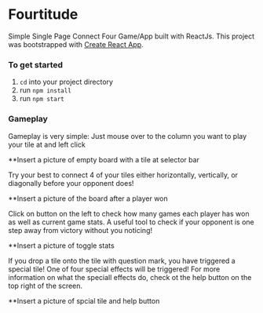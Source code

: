 # Fourtitude

Simple Single Page Connect Four Game/App built with ReactJs. This project was bootstrapped with [Create React App](https://github.com/facebookincubator/create-react-app).

### To get started

1. `cd` into your project directory
2. run `npm install`
3. run `npm start`

### Gameplay

Gameplay is very simple: Just mouse over to the column you want to play your tile at and left click

**Insert a picture of empty board with a tile at selector bar

Try your best to connect 4 of your tiles either horizontally, vertically, or diagonally before your opponent does!

**Insert a picture of the board after a player won

Click on button on the left to check how many games each player has won as well as current game stats. A useful tool to check if your opponent is one step away from victory without you noticing!

**Insert a picture of toggle stats

If you drop a tile onto the tile with question mark, you have triggered a special tile! One of four special effects will be triggered! For more information on what the speciall effects do, check ot the help button on the top right of the screen.

**Insert a picture of spcial tile and help button